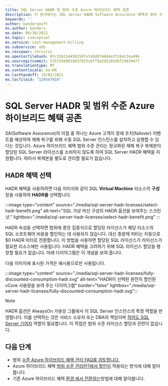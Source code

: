 ```yaml
---
title: SQL Server HADR 및 범위 수준 Azure 하이브리드 혜택 공존
description: 이 문서에서는 SQL Server HADR Software Assurance 혜택과 범위 수준 Azure 하이브리드 혜택 공존하는 방법을 설명합니다.
keywords: ''
author: bandersmsft
ms.author: banders
ms.date: 09/30/2021
ms.topic: conceptual
ms.service: cost-management-billing
ms.subservice: ahb
ms.reviewer: chrisrin
ms.openlocfilehash: 97c338134430156fefa5d874d44e27c8dc34a496
ms.sourcegitcommit: 57b7356981803f933cbf75e2d5285db73383947f
ms.translationtype: MT
ms.contentlocale: ko-KR
ms.lasthandoff: 10/05/2021
ms.locfileid: "129547910"
---
```

# <a name="sql-server-hadr-and-scope-level-azure-hybrid-benefit-coexistence"></a>SQL Server HADR 및 범위 수준 Azure 하이브리드 혜택 공존

SA(Software Assurance)의 이점 중 하나는 Azure 고객이 장애 조치(failover) 이벤트를 예상하여 재해 복구를 위해 수동 SQL Server 인스턴스를 설치하고 실행할 수 있다는 것입니다. Azure 하이브리드 혜택 범위 수준 관리는 정규화된 재해 복구 복제본이 할당된 SQL Server 라이선스를 소비하지 않도록 하여 SQL Server HADR 혜택을 지원합니다. 따라서 복제본을 별도로 관리할 필요가 없습니다. 

## <a name="hadr-benefit-selection"></a>HADR 혜택 선택

HADR 혜택을 사용하려면 다음 이미지와 같이 SQL **Virtual Machine** 리소스의 **구성** 창을 사용하여 **HADR을** 선택합니다.

:::image type="content" source="./media/sql-server-hadr-licenses/select-hadr-benefit.png" alt-text="SQL 가상 머신 구성의 HADR 옵션을 보여주는 스크린샷." lightbox="./media/sql-server-hadr-licenses/select-hadr-benefit.png" :::

HADR 속성을 선택하면 범위에 중앙 집중식으로 할당된 라이선스가 해당 리소스의 SQL 소프트웨어 비용을 할인하는 데 사용되지 않습니다. 대신 종량제 미터는 자동으로 $0 HADR 미터로 전환합니다. 이 방법을 사용하면 할당된 SQL 라이선스가 라이선스가 필요한 리소스에만 사용됩니다. HADR 혜택을 고려하기 위해 SQL 라이선스 할당을 팽창할 필요가 없습니다. 아래 다이어그램은 이 개념을 보여 줍니다.

다음 이미지에 표시된 가격은 예시용으로만 사용됩니다.

:::image type="content" source="./media/sql-server-hadr-licenses/fully-discounted-consumption-hadr.svg" alt-text="HADR이 선택된 완전히 할인된 vCore 사용량을 보여 주는 다이어그램" border="false" lightbox="./media/sql-server-hadr-licenses/fully-discounted-consumption-hadr.svg":::

> [!NOTE]
> HADR 옵션은 AlwaysOn 가용성 그룹에서 이 SQL Server 인스턴스의 특정 역할을 반영합니다. 이를 선택하는 것은 서비스 소유자 또는 DBA의 책임이며 [적어도 SQL Server 기여자](../../role-based-access-control/built-in-roles.md#sql-server-contributor) 역할이 필요합니다. 이 작업은 범위 수준 라이선스 할당과 관련이 없습니다.

## <a name="next-steps"></a>다음 단계

- 범위 [수준 Azure 하이브리드 혜택 관리 FAQ를 검토합니다.](faq-azure-hybrid-benefit-scope.yml)
- Azure 하이브리드 혜택 [범위 수준 관리란?에서 할인이](sql-server-hadr-licenses.md) 적용되는 방식에 대해 알아봅니다.
- 기존 Azure 하이브리드 혜택 [환경 에서 전환하는](transition-existing.md)방법에 대해 알아봅니다.